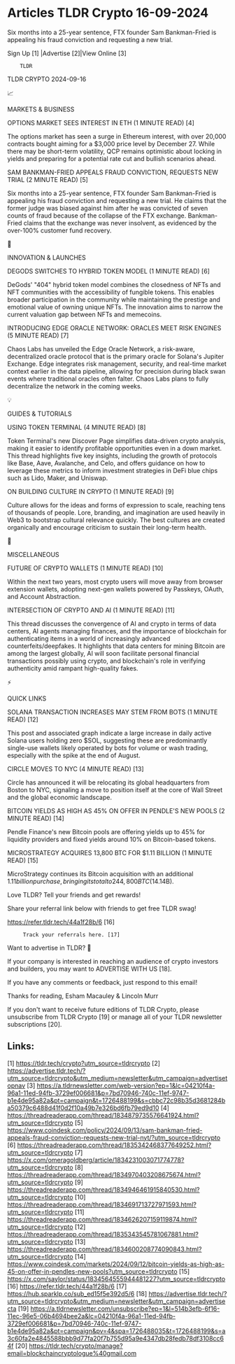# Articles TLDR Crypto 16-09-2024

Six months into a 25-year sentence, FTX founder Sam Bankman-Fried is
appealing his fraud conviction and requesting a new trial.  

 Sign Up [1] |Advertise [2]|View Online [3] 

		TLDR 

TLDR CRYPTO 2024-09-16

📈 

MARKETS & BUSINESS

 OPTIONS MARKET SEES INTEREST IN ETH (1 MINUTE READ) [4] 

 The options market has seen a surge in Ethereum interest, with over
20,000 contracts bought aiming for a $3,000 price level by December
27. While there may be short-term volatility, QCP remains optimistic
about locking in yields and preparing for a potential rate cut and
bullish scenarios ahead. 

 SAM BANKMAN-FRIED APPEALS FRAUD CONVICTION, REQUESTS NEW TRIAL (2
MINUTE READ) [5] 

 Six months into a 25-year sentence, FTX founder Sam Bankman-Fried is
appealing his fraud conviction and requesting a new trial. He claims
that the former judge was biased against him after he was convicted of
seven counts of fraud because of the collapse of the FTX exchange.
Bankman-Fried claims that the exchange was never insolvent, as
evidenced by the over-100% customer fund recovery. 

🚀 

INNOVATION & LAUNCHES

 DEGODS SWITCHES TO HYBRID TOKEN MODEL (1 MINUTE READ) [6] 

 DeGods' "404" hybrid token model combines the closedness of NFTs and
NFT communities with the accessibility of fungible tokens. This
enables broader participation in the community while maintaining the
prestige and emotional value of owning unique NFTs. The innovation
aims to narrow the current valuation gap between NFTs and memecoins. 

 INTRODUCING EDGE ORACLE NETWORK: ORACLES MEET RISK ENGINES (5 MINUTE
READ) [7] 

 Chaos Labs has unveiled the Edge Oracle Network, a risk-aware,
decentralized oracle protocol that is the primary oracle for Solana's
Jupiter Exchange. Edge integrates risk management, security, and
real-time market context earlier in the data pipeline, allowing for
precision during black swan events where traditional oracles often
falter. Chaos Labs plans to fully decentralize the network in the
coming weeks. 

💡 

GUIDES & TUTORIALS

 USING TOKEN TERMINAL (4 MINUTE READ) [8] 

 Token Terminal's new Discover Page simplifies data-driven crypto
analysis, making it easier to identify profitable opportunities even
in a down market. This thread highlights five key insights, including
the growth of protocols like Base, Aave, Avalanche, and Celo, and
offers guidance on how to leverage these metrics to inform investment
strategies in DeFi blue chips such as Lido, Maker, and Uniswap. 

 ON BUILDING CULTURE IN CRYPTO (1 MINUTE READ) [9] 

 Culture allows for the ideas and forms of expression to scale,
reaching tens of thousands of people. Lore, branding, and imagination
are used heavily in Web3 to bootstrap cultural relevance quickly. The
best cultures are created organically and encourage criticism to
sustain their long-term health. 

🦄 

MISCELLANEOUS

 FUTURE OF CRYPTO WALLETS (1 MINUTE READ) [10] 

 Within the next two years, most crypto users will move away from
browser extension wallets, adopting next-gen wallets powered by
Passkeys, OAuth, and Account Abstraction. 

 INTERSECTION OF CRYPTO AND AI (1 MINUTE READ) [11] 

 This thread discusses the convergence of AI and crypto in terms of
data centers, AI agents managing finances, and the importance of
blockchain for authenticating items in a world of increasingly
advanced counterfeits/deepfakes. It highlights that data centers for
mining Bitcoin are among the largest globally, AI will soon facilitate
personal financial transactions possibly using crypto, and
blockchain's role in verifying authenticity amid rampant high-quality
fakes. 

⚡ 

QUICK LINKS

 SOLANA TRANSACTION INCREASES MAY STEM FROM BOTS (1 MINUTE READ) [12] 

 This post and associated graph indicate a large increase in daily
active Solana users holding zero $SOL, suggesting these are
predominantly single-use wallets likely operated by bots for volume or
wash trading, especially with the spike at the end of August. 

 CIRCLE MOVES TO NYC (4 MINUTE READ) [13] 

 Circle has announced it will be relocating its global headquarters
from Boston to NYC, signaling a move to position itself at the core of
Wall Street and the global economic landscape. 

 BITCOIN YIELDS AS HIGH AS 45% ON OFFER IN PENDLE'S NEW POOLS (2
MINUTE READ) [14] 

 Pendle Finance's new Bitcoin pools are offering yields up to 45% for
liquidity providers and fixed yields around 10% on Bitcoin-based
tokens. 

 MICROSTRATEGY ACQUIRES 13,800 BTC FOR $1.11 BILLION (1 MINUTE READ)
[15] 

 MicroStrategy continues its Bitcoin acquisition with an additional
$1.11 billion purchase, bringing its total to 244,800 BTC ($14.14B). 

Love TLDR? Tell your friends and get rewards!

 Share your referral link below with friends to get free TLDR swag! 

 https://refer.tldr.tech/44a1f28b/6 [16] 

		 Track your referrals here. [17] 

Want to advertise in TLDR? 📰

 If your company is interested in reaching an audience of crypto
investors and builders, you may want to ADVERTISE WITH US [18]. 

 If you have any comments or feedback, just respond to this email! 

Thanks for reading, 
Esham Macauley & Lincoln Murr 

If you don't want to receive future editions of TLDR Crypto, please
unsubscribe from TLDR Crypto [19] or manage all of your TLDR
newsletter subscriptions [20]. 

 

Links:
------
[1] https://tldr.tech/crypto?utm_source=tldrcrypto
[2] https://advertise.tldr.tech/?utm_source=tldrcrypto&utm_medium=newsletter&utm_campaign=advertisetopnav
[3] https://a.tldrnewsletter.com/web-version?ep=1&lc=04210f4a-96a1-11ed-94fb-3729ef006681&p=7bd70946-740c-11ef-9747-b1e4de95a82a&pt=campaign&t=1726488199&s=cbbc72c98b35d3681284ba50379c6488d41f0d2f10a49b7e326bd6fb79ed9d10
[4] https://threadreaderapp.com/thread/1834879735576641924.html?utm_source=tldrcrypto
[5] https://www.coindesk.com/policy/2024/09/13/sam-bankman-fried-appeals-fraud-conviction-requests-new-trial-nyt/?utm_source=tldrcrypto
[6] https://threadreaderapp.com/thread/1835342468377649252.html?utm_source=tldrcrypto
[7] https://x.com/omeragoldberg/article/1834231003071774778?utm_source=tldrcrypto
[8] https://threadreaderapp.com/thread/1834970403208675674.html?utm_source=tldrcrypto
[9] https://threadreaderapp.com/thread/1834946461915840530.html?utm_source=tldrcrypto
[10] https://threadreaderapp.com/thread/1834691713727971593.html?utm_source=tldrcrypto
[11] https://threadreaderapp.com/thread/1834626207159119874.html?utm_source=tldrcrypto
[12] https://threadreaderapp.com/thread/1835343545781067881.html?utm_source=tldrcrypto
[13] https://threadreaderapp.com/thread/1834600208774090843.html?utm_source=tldrcrypto
[14] https://www.coindesk.com/markets/2024/09/12/bitcoin-yields-as-high-as-45-on-offer-in-pendles-new-pools?utm_source=tldrcrypto
[15] https://x.com/saylor/status/1834564555944481227?utm_source=tldrcrypto
[16] https://refer.tldr.tech/44a1f28b/6
[17] https://hub.sparklp.co/sub_ed15f5e392d5/6
[18] https://advertise.tldr.tech/?utm_source=tldrcrypto&utm_medium=newsletter&utm_campaign=advertisecta
[19] https://a.tldrnewsletter.com/unsubscribe?ep=1&l=514b3efb-6f16-11ec-96e5-06b4694bee2a&lc=04210f4a-96a1-11ed-94fb-3729ef006681&p=7bd70946-740c-11ef-9747-b1e4de95a82a&pt=campaign&pv=4&spa=1726488035&t=1726488199&s=a3c60fa2e4845588bbb9d77fa20f7b755d95a9e4347db28fedb78df3108cc64f
[20] https://tldr.tech/crypto/manage?email=blockchaincryptologue%40gmail.com